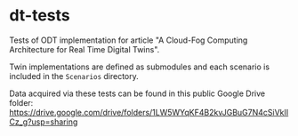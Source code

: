 # dt-tests

Tests of ODT implementation for article "A Cloud-Fog Computing Architecture for Real Time Digital Twins".

Twin implementations are defined as submodules and each scenario is included in the `Scenarios` directory.

Data acquired via these tests can be found in this public Google Drive folder: https://drive.google.com/drive/folders/1LW5WYqKF4B2kvJGBuG7N4cSiVkIICz_g?usp=sharing
